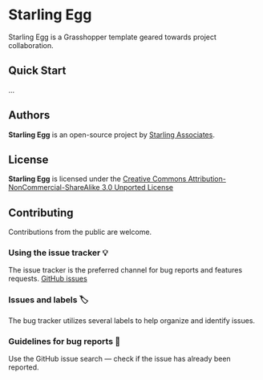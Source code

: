 # Starling Egg

Starling Egg is a Grasshopper template geared towards project collaboration.


## Quick Start

...

## Authors

**Starling Egg** is an open-source project by  [Starling Associates](https://www.starling.associates "Starling Associates website").



## License

**Starling Egg** is licensed under the [Creative Commons Attribution-NonCommercial-ShareAlike 3.0 Unported License](https://creativecommons.org/licenses/by-nc-sa/3.0/ "Creative Commons Attribution-NonCommercial-ShareAlike 3.0 Unported License")




## Contributing

Contributions from the public are welcome.

### Using the issue tracker 💡

The issue tracker is the preferred channel for bug reports and features requests. [GitHub issues](https://github.com/scape-foundation/earth.txt/issues)

### Issues and labels 🏷

The bug tracker utilizes several labels to help organize and identify issues.

### Guidelines for bug reports 🐛

Use the GitHub issue search — check if the issue has already been reported.
